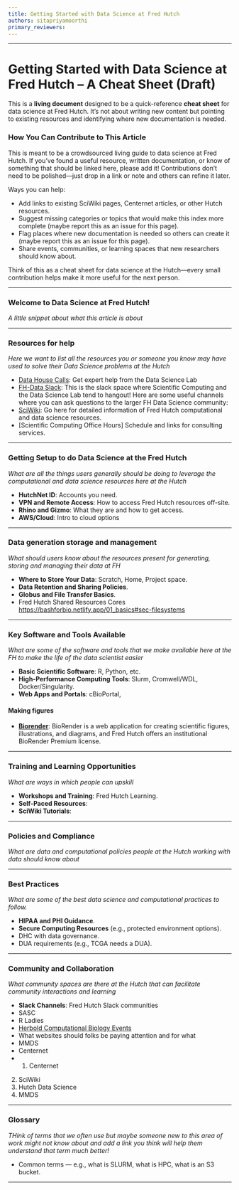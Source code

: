 ```yaml
---
title: Getting Started with Data Science at Fred Hutch
authors: sitapriyamoorthi
primary_reviewers: 
---
```


---
# Getting Started with Data Science at Fred Hutch – A Cheat Sheet (Draft)

This is a **living document** designed to be a quick-reference **cheat sheet** for data science at Fred Hutch.  It’s not about writing new content but pointing to existing resources and identifying where new documentation is needed.  

### How You Can Contribute to This Article

This is meant to be a crowdsourced living guide to data science at Fred Hutch. If you’ve found a useful resource, written documentation, or know of something that should be linked here, please add it! Contributions don’t need to be polished—just drop in a link or note and others can refine it later.

Ways you can help:
- Add links to existing SciWiki pages, Centernet articles, or other Hutch resources.
- Suggest missing categories or topics that would make this index more complete (maybe report this as an issue for this page).
- Flag places where new documentation is needed so others can create it (maybe report this as an issue for this page).
- Share events, communities, or learning spaces that new researchers should know about.

Think of this as a cheat sheet for data science at the Hutch—every small contribution helps make it more useful for the next person.

---
### Welcome to Data Science at Fred Hutch!

_A little snippet about what this article is about_

---

### Resources for help
_Here we want to list all the resources you or someone you know may have used to solve their Data Science problems at the Hutch_
  - [Data House Calls](https://ocdo.fredhutch.org/programs/dhc.html): Get expert help from the Data Science Lab
  - [FH-Data Slack]( ): This is the slack space where Scientific Computing and the Data Science Lab tend to hangout! Here are some useful channels where you can ask questions to the larger FH Data Science community:
  - [SciWiki](https://sciwiki.fredhutch.org/): Go here for detailed information of Fred Hutch computational and data science resources.
  - [Scientific Computing Office Hours] Schedule and links for consulting services.

---

### Getting Setup to do Data Science at the Fred Hutch
_What are all the things users generally should be doing to leverage the computational and data science resources here at the Hutch_
* **HutchNet ID**: Accounts you need.
* **VPN and Remote Access**: How to access Fred Hutch resources off-site.
* **Rhino and Gizmo**: What they are and how to get access.
* **AWS/Cloud**: Intro to cloud options

---

### Data generation storage and management
_What should users know about the resources present for generating, storing and managing their data at FH_
* **Where to Store Your Data**: Scratch, Home, Project space.
* **Data Retention and Sharing Policies**.
* **Globus and File Transfer Basics**.
*  Fred Hutch Shared Resources Cores
 https://bashforbio.netlify.app/01_basics#sec-filesystems
---

### Key Software and Tools Available
_What are some of the software and tools that we make available here at the FH to make the life of the data scientist easier_
* **Basic Scientific Software**: R, Python, etc.
* **High-Performance Computing Tools**: Slurm, Cromwell/WDL, Docker/Singularity.
* **Web Apps and Portals**: cBioPortal,

#### Making figures

-  **[Biorender](https://sciwiki.fredhutch.org/datademos/biorender/)**: BioRender is a web application for creating scientific figures, illustrations, and diagrams, and Fred Hutch offers an institutional BioRender Premium license. 

---

### Training and Learning Opportunities
_What are ways in which people can upskill_

* **Workshops and Training**: Fred Hutch Learning.
* **Self-Paced Resources**: 
* **SciWiki Tutorials**:

---

### Policies and Compliance
_What are data and computational policies people at the Hutch working with data should know about_


---

### Best Practices 
_What are some of the best data science and computational practices to follow._
* **HIPAA and PHI Guidance**.
* **Secure Computing Resources** (e.g., protected environment options).
* DHC with data governance.
* DUA requirements (e.g., TCGA needs a DUA).  

---

### Community and Collaboration
_What community spaces are there at the Hutch that can facilitate community interactions and learning_
* **Slack Channels**: Fred Hutch Slack communities
* SASC
* R Ladies
* [Herbold Computational Biology Events](https://www.fredhutch.org/en/research/divisions/public-health-sciences-division/research/computational-biology/Program-Events.html)
* What websites should folks be paying attention and for what
* MMDS
* Centernet
*  1. Centernet
2. SciWiki
3. Hutch Data Science 
4. MMDS

---
### Glossary
_THink of terms that we often use but maybe someone new to this area of work might not know about and add a link you think will help them understand that term much better!_
* Common terms — e.g., what is SLURM, what is HPC, what is an S3 bucket.

---
